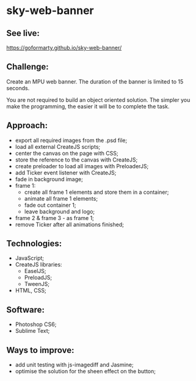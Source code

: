 # sky-web-banner

## See live:
https://goformarty.github.io/sky-web-banner/

## Challenge:
Create an MPU web banner. The duration of the banner is limited to 15 seconds.

You are not required to build an object oriented solution. 
The simpler you make the programming, the easier it will be to complete the task.

## Approach:
- export all required images from the .psd file; 
- load all external CreateJS scripts;
- center the canvas on the page with CSS;
- store the reference to the canvas with CreateJS;
- create preloader to load all images with PreloaderJS;
- add Ticker event listener with CreateJS;
- fade in background image;
- frame 1:
  - create all frame 1 elements and store them in a container;
  - animate all frame 1 elements;
  - fade out container 1;
  - leave background and logo;
- frame 2 & frame 3 - as frame 1;
- remove Ticker after all animations finished;

## Technologies:
- JavaScript;
- CreateJS libraries: 
    - EaselJS;
    - PreloadJS;
    - TweenJS;
- HTML, CSS;

## Software:
- Photoshop CS6;
- Sublime Text;

## Ways to improve:
- add unit testing with js-imagediff and Jasmine;
- optimise the solution for the sheen effect on the button;
